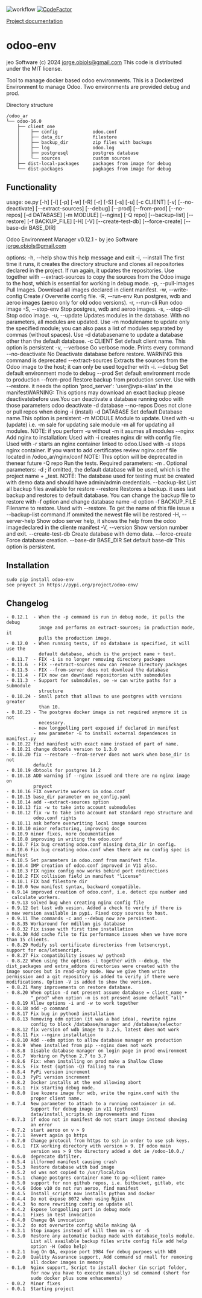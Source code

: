 ![workflow](https://github.com/jobiols/odoo-env/actions/workflows/pre-commit.yml/badge.svg)
[![CodeFactor](https://www.codefactor.io/repository/github/jobiols/odoo-env/badge)](https://www.codefactor.io/repository/github/jobiols/odoo-env)

[Project documentation](https://jobiols.github.io/odoo-env/)

odoo-env
=========
jeo Software (c) 2024 jorge.obiols@gmail.com
This code is distributed under the MIT license.

Tool to manage docker based odoo environments. This is a Dockerized
Environment to manage Odoo. Two environments are provided debug and prod.

Directory structure

    /odoo_ar
    └── odoo-16.0
        ├── client_one
        │    ├── config             odoo.conf
        │    ├── data_dir           filestore
        │    ├── backup_dir         zip files with backups
        │    ├── log                odoo.log
        │    ├── postgresql         postgres database
        │    └── sources            custom sources
        ├── dist-local-packages     packages from image for debug
        └── dist-packages           pagkages from image for debug

Functionality
-------------

usage: oe.py [-h] [-i] [-p] [-w] [-R] [-r] [-S] [-s] [-u] [-c CLIENT] [-v]
             [--no-deactivate] [--extract-sources] [--debug] [--prod]
             [--from-prod] [--no-repos] [-d DATABASE]
             [-m MODULE] [--nginx] [-Q repo] [--backup-list] [--restore]
             [-f BACKUP_FILE] [-H] [-V] [--create-test-db] [--force-create]
             [--base-dir BASE_DIR]

Odoo Environment Manager v0.12.1 - by jeo Software <jorge.obiols@gmail.com>

options:
  -h, --help           show this help message and exit
  -i, --install        The first time it runs, it creates the directory structure
                       and clones all repositories declared in the project. If
                       run again, it updates the repositories.
                       Use together with --extract-sources to copy the sources
                       from the Odoo image to the host, which is essential for
                       working in debug mode.
  -p, --pull-images    Pull Images. Download all images declared in client manifest.
  -w, --write-config   Create / Overwrite config file.
  -R, --run-env        Run postgres, wdb and aeroo images (aeroo only for old odoo
                       versions).
  -r, --run-cli        Run odoo image
  -S, --stop-env       Stop postgres, wdb and aeroo images.
  -s, --stop-cli       Stop odoo image.
  -u, --update         Updates modules in the database. With no parameters, all
                       modules are updated. Use -m modulename to update only the
                       specified module; you can also pass a list of modules
                       separated by commas (without spaces). Use -d databasename
                       to update a database other than the default database.
  -c CLIENT            Set default client name. This option is persistent
  -v, --verbose        Go verbose mode. Prints every command
  --no-deactivate      No Deactivate database before restore. WARNING this
                       command is deprecated
  --extract-sources    Extracts the sources from the Odoo image to the host;
                       it can only be used together with -i.
  --debug              Set default environment mode to debug
  --prod               Set default environment mode to production
  --from-prod          Restore backup from production server. Use with --restore.
                       it needs the option 'prod_server': 'user@vps-alias' in
                       the manifestWARNING: This options may download an exact
                       backup please deactivatebefore use.You can deactivate a
                       database running odoo with those parameters odoo deactivate
                       -d database
  --no-repos           Does not clone or pull repos when doing -i (install)
  -d DATABASE          Set default Database name.This option is persistent
  -m MODULE            Module to update. Used with -u (update) i.e. -m sale for
                       updating sale module -m all for updating all modules.
                       NOTE: if you perform -u without -m it asumes all modules
  --nginx              Add nginx to installation: Used with -i creates nginx dir
                       with config file. Used with -r starts an nginx container
                       linked to odoo.Used with -s stops nginx container. If you
                       want to add certificates review nginx.conf file located
                       in /odoo_ar/nginx/conf NOTE: This option will be deprecated
                       in thenear future
  -Q repo              Run the tests. Required parameters: -m <module name>.
                       Optional parameters: -d <database>; if omitted, the
                       default database will be used, which is the project
                       name + _test. NOTE: The database used for testing must be
                       created with demo data and should have admin/admin
                       credentials.
  --backup-list        List all backup files available for restore
  --restore            Restores a backup. it uses last backup and restores to
                       default database. You can change the backup file to restore
                       with -f option and change database name -d option
  -f BACKUP_FILE       Filename to restore. Used with --restore. To get the name
                       of this file issue a --backup-list command.If ommited
                       the newest file will be restored
  -H, --server-help    Show odoo server help, it shows the help from the odoo
                       imagedeclared in the cliente manifest
  -V, --version        Show version number and exit.
  --create-test-db     Create database with demo data.
  --force-create       Force database creation.
  --base-dir BASE_DIR  Set default base-dir This option is persistent.


Installation
------------
    sudo pip install odoo-env
    see proyect in https://pypi.org/project/odoo-env/

Changelog
---------
    - 0.12.1  - When the -p command is run in debug mode, it pulls the debug
                image and performs an extract-sources; in production mode, it
                pulls the production image.
    - 0.12.0  - When running tests, if no database is specified, it will use the
                default database, which is the project name + test.
    - 0.11.7  - FIX -i is no longer removing directory packages
    - 0.11.6  - FIX --extract-sources now can remove directory packages
    - 0.11.5  - FIX --from-server does not download the database
    - 0.11.4  - FIX now can download repositories with submodules
    - 0.11.3  - Support for submodules, oe -w can write paths for a submodule
                structure
    - 0.10.24 - Small patch that allows to use postgres with versions greater
                than 10.
    - 0.10.23 - The postgres docker image is not required anymore it is not
                necessary.
              - new longpolling port exposed if declared in manifest
              - new parameter -E to install external dependences in manifest.py
    - 0.10.22 find manifest with exact name instaed of part of name.
    - 0.10.21 change dbtools version to 1.3.0
    - 0.10.20 fix --restore --from-server does not work when base_dir is not
              default
    - 0.10.19 dbtools for postgres 14.2
    - 0.10.18 ADD warning if --nginx issued and there are no nginx image on
              proyect
    - 0.10.16 FIX overwrite workers in odoo.conf
    - 0.10.15 base_dir parameter on oe_config.yaml
    - 0.10.14 add --extract-sources option
    - 0.10.13 fix -w to take into account submodules
    - 0.10.12 fix -w to take into account not standard repo structure and
              odoo.conf rights
    - 0.10.11 ask before overwriting local image sources
    - 0.10.10 minor refactoring, improving doc
    - 0.10.9 minor fixes, more documentation
    - 0.10.8 improving in writing the odoo.conf
    - 0.10.7 Fix bug creating odoo.conf missing data_dir in config.
    - 0.10.6 Fix bug creating odoo.conf when there are no config spec is manifest
    - 0.10.5 Set parameters in odoo.conf from manifest file.
    - 0.10.4 IMP creation of odoo.conf improved in V11 also.
    - 0.10.3 FIX nginx config now works behind port redirections
    - 0.10.2 FIX collision field in manifest "license"
    - 0.10.1 FIX bad filestore dir
    - 0.10.0 New manifest syntax, backward compatible.
    - 0.9.14 improved creation of odoo.conf, i.e. detect cpu number and
      calculate workers.
    - 0.9.13 solved bug when creating nginx config file
    - 0.9.12 Get last wdb vesion. Added a check to verify if there is
    a new version available in pypi. Fixed copy sources to host.
    - 0.9.11 The commands -c and --debug now are persistent.
    - 0.8.35 Workaround for mdillon gis database
    - 0.8.32 Fix issue with first time installation
    - 0.8.30 Add cache file to fix performance issues when we have more
    than 15 clients.
    - 0.8.29 Modify ssl certificate directories from letsencrypt,
    support for oca/letsencript.
    - 0.8.27 Fix compatibility issues w/ python3
    - 0.8.22 When using the options -i together with --debug, the
    dist_packages and extra_addons directories were created with the
    image sources but in read-only mode. Now we give them write
    permission and a git repository is added to verify if there were
    modifications. Option -V is added to show the version.
    - 0.8.21 Many improvements on restore database.
    - 0.8.20 When option -d not present assume database = client_name +
             "_prod" when option -m is not present asume default "all"
    - 0.8.19 Allow options -i and -w to work together
    - 0.8.18 add -p command
    - 0.8.17 Fix bug in python3 installation
    - 0.8.13 Removing edm option (it was a bad idea), rewrite nginx
             config to block /database/manager and /database/selector
    - 0.8.12 fix version of wdb image to 3.2.5, latest does not work
    - 0.8.11 Fix --nginx installation
    - 0.8.10 Add --edm option to allow database manager on production
    - 0.8.9  When installed from pip --nginx does not work
    - 0.8.8  Disable database manager on login page in prod environment
    - 0.8.7  Working on Python 2.7 to 3.7
    - 0.8.6  Fix: when installing on prod make a Shallow Clone
    - 0.8.5  Fix test (option -Q) failing to run
    - 0.8.4  PyPi version increment
    - 0.8.3  PyPi version increment
    - 0.8.2  Docker installs at the end allowing abort
    - 0.8.1  Fix starting debug mode.
    - 0.8.0  Use kozera image for wdb, write the nginx.conf with the
             proper client name.
    - 0.7.4  New parameter to attach to a running containcer in sd.
             Support for debug image in v11 (python3)
             data/install_scripts.sh improvements and fixes
    - 0.7.3  if odoo not in manifest do not start image instead showing
             an error
    - 0.7.2  start aeroo on v > 9
    - 0.7.1  Revert again go https
    - 0.7.0  Change protocol from https to ssh in order to use ssh keys.
    - 0.6.1  FIX working directory with version > 9. If odoo main
             version was > 9 the directory added a dot ie /odoo-10.0./
    - 0.6.0  deprecate dbfilter.
    - 0.5.4  illformed manifest causing crash
    - 0.5.3  Restore database with bad image
    - 0.5.2  sd was not copied to /usr/local/bin
    - 0.5.1  change postgres container name to pg-<client name>
    - 0.5.0  support for non github repos, i.e. bitbucket, gitlab, etc
    - 0.4.6  Odoo v10 do not run aeroo, find manifest
    - 0.4.5  Install_scripts now installs python and docker
    - 0.4.4  Do not expose 8072 when using Nginx
    - 0.4.3  No more rewriting config on update all
    - 0.4.2  Expose longpolling port in debug mode
    - 0.4.1  Fixes in test invocation
    - 0.4.0  Change QA invocation
    - 0.3.2  do not overwrite config while making QA
    - 0.3.1  Stop images instead of kill them on -s or -S
    - 0.3.0  Restore any automatic backup made with database_tools module.
             List all available backup files write config file add help
             option -H (odoo help)
    - 0.2.1  bug On QA, expose port 1984 for debug purpoes with WDB
    - 0.2.0  Quality Assurance support, Add command sd rmall for removing
             all docker images in memory
    - 0.1.0  Nginx support, Script to install docker (in script folder,
             for now you have to execute manually) sd command (short for
             sudo docker plus some enhacements)
    - 0.0.2  Minor fixes
    - 0.0.1  Starting project

